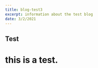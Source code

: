 ```yaml
---
title: blog-test3
excerpt: information about the test blog
date: 3/2/2021
---
```


## Test
# this is a test.
